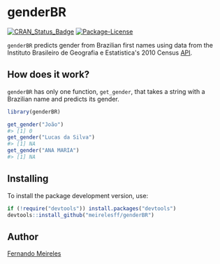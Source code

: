 
<!-- README.md is generated from README.Rmd. Please edit that file -->
genderBR
========

[![CRAN\_Status\_Badge](http://www.r-pkg.org/badges/version/genderBR)](https://cran.r-project.org/package=genderBR) [![Package-License](https://img.shields.io/badge/license-GPL%20%28%3E=%202%29-brightgreen.svg?style=flat)](http://www.gnu.org/licenses/gpl-2.0.html)

`genderBR` predicts gender from Brazilian first names using data from the Instituto Brasileiro de Geografia e Estatistica's 2010 Census [API](http://censo2010.ibge.gov.br/nomes/).

How does it work?
-----------------

`genderBR` has only one function, `get_gender`, that takes a string with a Brazilian name and predicts its gender.

``` r
library(genderBR)

get_gender("João")
#> [1] 0
get_gender("Lucas da Silva")
#> [1] NA
get_gender("ANA MARIA")
#> [1] NA
```

Installing
----------

To install the package development version, use:

``` r
if (!require("devtools")) install.packages("devtools")
devtools::install_github("meirelesff/genderBR")
```

Author
------

[Fernando Meireles](http://fmeireles.com)

